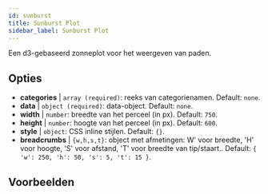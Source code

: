 ```yaml
---
id: sunburst
title: Sunburst Plot
sidebar_label: Sunburst Plot
---
```


Een d3-gebaseerd zonneplot voor het weergeven van paden.

## Opties

* __categories__ | `array (required)`: reeks van categorienamen. Default: `none`.
* __data__ | `object (required)`: data-object. Default: `none`.
* __width__ | `number`: breedte van het perceel (in px). Default: `750`.
* __height__ | `number`: hoogte van het perceel (in px). Default: `600`.
* __style__ | `object`: CSS inline stijlen. Default: `{}`.
* __breadcrumbs__ | `{w,h,s,t}`: object met afmetingen: W' voor breedte, 'H' voor hoogte, 'S' voor afstand, 'T' voor breedte van tip/staart.. Default: `{
  'w': 250,
  'h': 50,
  's': 5,
  't': 15
}`.


## Voorbeelden

```jsx live

```

